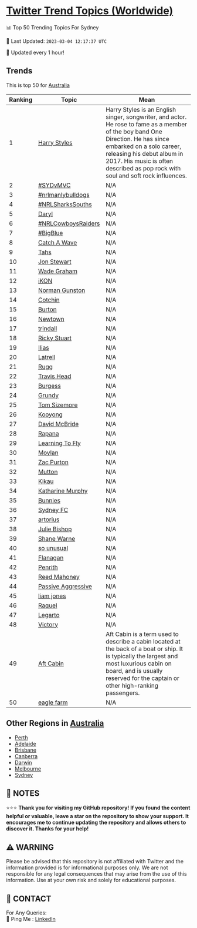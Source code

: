 [Twitter Trend Topics (Worldwide)](https://github.com/ErcinDedeoglu/Twitter-Trend-Topics)
==========


📊 Top 50 Trending Topics For Sydney

📆 Last Updated: `2023-03-04 12:17:37 UTC`

🔧 Updated every 1 hour!


## Trends

This is top 50 for [Australia](</Australia>)

| Ranking | Topic | Mean |
| ------- | ------------ | ------------ |
| 1 | [Harry Styles](http://twitter.com/search?q=Harry+Styles) | Harry Styles is an English singer, songwriter, and actor. He rose to fame as a member of the boy band One Direction. He has since embarked on a solo career, releasing his debut album in 2017. His music is often described as pop rock with soul and soft rock influences. |
| 2 | [#SYDvMVC](http://twitter.com/search?q=%23SYDvMVC) | N/A |
| 3 | [#nrlmanlybulldogs](http://twitter.com/search?q=%23nrlmanlybulldogs) | N/A |
| 4 | [#NRLSharksSouths](http://twitter.com/search?q=%23NRLSharksSouths) | N/A |
| 5 | [Daryl](http://twitter.com/search?q=Daryl) | N/A |
| 6 | [#NRLCowboysRaiders](http://twitter.com/search?q=%23NRLCowboysRaiders) | N/A |
| 7 | [#BigBlue](http://twitter.com/search?q=%23BigBlue) | N/A |
| 8 | [Catch A Wave](http://twitter.com/search?q=Catch+A+Wave) | N/A |
| 9 | [Tahs](http://twitter.com/search?q=Tahs) | N/A |
| 10 | [Jon Stewart](http://twitter.com/search?q=Jon+Stewart) | N/A |
| 11 | [Wade Graham](http://twitter.com/search?q=Wade+Graham) | N/A |
| 12 | [iKON](http://twitter.com/search?q=iKON) | N/A |
| 13 | [Norman Gunston](http://twitter.com/search?q=Norman+Gunston) | N/A |
| 14 | [Cotchin](http://twitter.com/search?q=Cotchin) | N/A |
| 15 | [Burton](http://twitter.com/search?q=Burton) | N/A |
| 16 | [Newtown](http://twitter.com/search?q=Newtown) | N/A |
| 17 | [trindall](http://twitter.com/search?q=trindall) | N/A |
| 18 | [Ricky Stuart](http://twitter.com/search?q=Ricky+Stuart) | N/A |
| 19 | [Ilias](http://twitter.com/search?q=Ilias) | N/A |
| 20 | [Latrell](http://twitter.com/search?q=Latrell) | N/A |
| 21 | [Rugg](http://twitter.com/search?q=Rugg) | N/A |
| 22 | [Travis Head](http://twitter.com/search?q=Travis+Head) | N/A |
| 23 | [Burgess](http://twitter.com/search?q=Burgess) | N/A |
| 24 | [Grundy](http://twitter.com/search?q=Grundy) | N/A |
| 25 | [Tom Sizemore](http://twitter.com/search?q=Tom+Sizemore) | N/A |
| 26 | [Kooyong](http://twitter.com/search?q=Kooyong) | N/A |
| 27 | [David McBride](http://twitter.com/search?q=David+McBride) | N/A |
| 28 | [Rapana](http://twitter.com/search?q=Rapana) | N/A |
| 29 | [Learning To Fly](http://twitter.com/search?q=Learning+To+Fly) | N/A |
| 30 | [Moylan](http://twitter.com/search?q=Moylan) | N/A |
| 31 | [Zac Purton](http://twitter.com/search?q=Zac+Purton) | N/A |
| 32 | [Mutton](http://twitter.com/search?q=Mutton) | N/A |
| 33 | [Kikau](http://twitter.com/search?q=Kikau) | N/A |
| 34 | [Katharine Murphy](http://twitter.com/search?q=Katharine+Murphy) | N/A |
| 35 | [Bunnies](http://twitter.com/search?q=Bunnies) | N/A |
| 36 | [Sydney FC](http://twitter.com/search?q=Sydney+FC) | N/A |
| 37 | [artorius](http://twitter.com/search?q=artorius) | N/A |
| 38 | [Julie Bishop](http://twitter.com/search?q=Julie+Bishop) | N/A |
| 39 | [Shane Warne](http://twitter.com/search?q=Shane+Warne) | N/A |
| 40 | [so unusual](http://twitter.com/search?q=so+unusual) | N/A |
| 41 | [Flanagan](http://twitter.com/search?q=Flanagan) | N/A |
| 42 | [Penrith](http://twitter.com/search?q=Penrith) | N/A |
| 43 | [Reed Mahoney](http://twitter.com/search?q=Reed+Mahoney) | N/A |
| 44 | [Passive Aggressive](http://twitter.com/search?q=Passive+Aggressive) | N/A |
| 45 | [liam jones](http://twitter.com/search?q=liam+jones) | N/A |
| 46 | [Raquel](http://twitter.com/search?q=Raquel) | N/A |
| 47 | [Legarto](http://twitter.com/search?q=Legarto) | N/A |
| 48 | [Victory](http://twitter.com/search?q=Victory) | N/A |
| 49 | [Aft Cabin](http://twitter.com/search?q=Aft+Cabin) | Aft Cabin is a term used to describe a cabin located at the back of a boat or ship. It is typically the largest and most luxurious cabin on board, and is usually reserved for the captain or other high-ranking passengers. |
| 50 | [eagle farm](http://twitter.com/search?q=eagle+farm) | N/A |



## Other Regions in [Australia](</Australia>)

* [Perth](</Australia/Perth.md>)
* [Adelaide](</Australia/Adelaide.md>)
* [Brisbane](</Australia/Brisbane.md>)
* [Canberra](</Australia/Canberra.md>)
* [Darwin](</Australia/Darwin.md>)
* [Melbourne](</Australia/Melbourne.md>)
* [Sydney](</Australia/Sydney.md>)



## 📝 NOTES

⭐⭐⭐ **Thank you for visiting my GitHub repository! If you found the content helpful or valuable, leave a star on the repository to show your support. It encourages me to continue updating the repository and allows others to discover it. Thanks for your help!**


## ⚠️ WARNING

Please be advised that this repository is not affiliated with Twitter and the information provided is for informational purposes only. We are not responsible for any legal consequences that may arise from the use of this information. Use at your own risk and solely for educational purposes.


## 📨 CONTACT

 For Any Queries:  
            🏓 Ping Me : [LinkedIn](https://www.linkedin.com/in/ercindedeoglu/)

